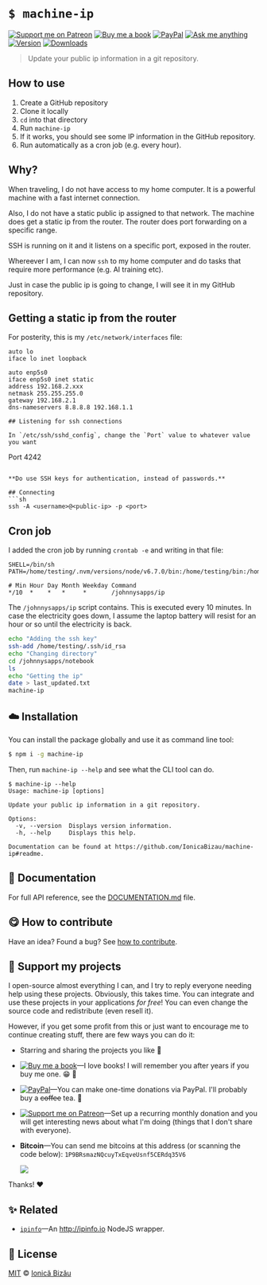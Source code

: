 <!-- Please do not edit this file. Edit the `blah` field in the `package.json` instead. If in doubt, open an issue. -->


# `$ machine-ip`

 [![Support me on Patreon][badge_patreon]][patreon] [![Buy me a book][badge_amazon]][amazon] [![PayPal][badge_paypal_donate]][paypal-donations] [![Ask me anything](https://img.shields.io/badge/ask%20me-anything-1abc9c.svg)](https://github.com/IonicaBizau/ama) [![Version](https://img.shields.io/npm/v/machine-ip.svg)](https://www.npmjs.com/package/machine-ip) [![Downloads](https://img.shields.io/npm/dt/machine-ip.svg)](https://www.npmjs.com/package/machine-ip)

> Update your public ip information in a git repository.

## How to use

 1. Create a GitHub repository
 2. Clone it locally
 3. `cd` into that directory
 4. Run `machine-ip`
 5. If it works, you should see some IP information in the GitHub repository.
 6. Run automatically as a cron job (e.g. every hour).

## Why?

When traveling, I do not have access to my home computer. It is a powerful machine with a fast internet connection.

Also, I do not have a static public ip assigned to that network. The machine does get a static ip from the router. The router does port forwarding on a specific range.

SSH is running on it and it listens on a specific port, exposed in the router.

Whereever I am, I can now `ssh` to my home computer and do tasks that require more performance (e.g. AI training etc).

Just in case the public ip is going to change, I will see it in my GitHub repository.

## Getting a static ip from the router

For posterity, this is my `/etc/network/interfaces` file:

```
auto lo
iface lo inet loopback

auto enp5s0
iface enp5s0 inet static
address 192.168.2.xxx
netmask 255.255.255.0
gateway 192.168.2.1
dns-nameservers 8.8.8.8 192.168.1.1
```
```
## Listening for ssh connections

In `/etc/ssh/sshd_config`, change the `Port` value to whatever value you want

```
Port 4242
```

**Do use SSH keys for authentication, instead of passwords.**

## Connecting
```sh
ssh -A <username>@<public-ip> -p <port>
```
## Cron job

I added the cron job by running `crontab -e` and writing in that file:

```cron
SHELL=/bin/sh
PATH=/home/testing/.nvm/versions/node/v6.7.0/bin:/home/testing/bin:/home/testing/.local/bin:/usr/local/sbin:/usr/local/bin:/usr/sbin:/usr/bin:/sbin:/bin:/usr/games:/usr/local/games:/snap/bi

# Min Hour Day Month Weekday Command
*/10  *    *   *     *       /johnnysapps/ip
```

The `/johnnysapps/ip` script contains. This is executed every 10 minutes. In case the electricity goes down, I assume the laptop battery will resist for an hour or so until the electricity is back.

```sh
echo "Adding the ssh key"
ssh-add /home/testing/.ssh/id_rsa
echo "Changing directory"
cd /johnnysapps/notebook
ls
echo "Getting the ip"
date > last_updated.txt
machine-ip
```

## :cloud: Installation

You can install the package globally and use it as command line tool:


```sh
$ npm i -g machine-ip
```


Then, run `machine-ip --help` and see what the CLI tool can do.


```
$ machine-ip --help
Usage: machine-ip [options]

Update your public ip information in a git repository.

Options:
  -v, --version  Displays version information.
  -h, --help     Displays this help.

Documentation can be found at https://github.com/IonicaBizau/machine-ip#readme.
```

## :memo: Documentation

For full API reference, see the [DOCUMENTATION.md][docs] file.

## :yum: How to contribute
Have an idea? Found a bug? See [how to contribute][contributing].


## :sparkling_heart: Support my projects

I open-source almost everything I can, and I try to reply everyone needing help using these projects. Obviously,
this takes time. You can integrate and use these projects in your applications *for free*! You can even change the source code and redistribute (even resell it).

However, if you get some profit from this or just want to encourage me to continue creating stuff, there are few ways you can do it:

 - Starring and sharing the projects you like :rocket:
 - [![Buy me a book][badge_amazon]][amazon]—I love books! I will remember you after years if you buy me one. :grin: :book:
 - [![PayPal][badge_paypal]][paypal-donations]—You can make one-time donations via PayPal. I'll probably buy a ~~coffee~~ tea. :tea:
 - [![Support me on Patreon][badge_patreon]][patreon]—Set up a recurring monthly donation and you will get interesting news about what I'm doing (things that I don't share with everyone).
 - **Bitcoin**—You can send me bitcoins at this address (or scanning the code below): `1P9BRsmazNQcuyTxEqveUsnf5CERdq35V6`

    ![](https://i.imgur.com/z6OQI95.png)

Thanks! :heart:



## :sparkles: Related

 - [`ipinfo`](https://github.com/IonicaBizau/node-ipinfo)—An http://ipinfo.io NodeJS wrapper.



## :scroll: License

[MIT][license] © [Ionică Bizău][website]

[badge_patreon]: http://ionicabizau.github.io/badges/patreon.svg
[badge_amazon]: http://ionicabizau.github.io/badges/amazon.svg
[badge_paypal]: http://ionicabizau.github.io/badges/paypal.svg
[badge_paypal_donate]: http://ionicabizau.github.io/badges/paypal_donate.svg
[patreon]: https://www.patreon.com/ionicabizau
[amazon]: http://amzn.eu/hRo9sIZ
[paypal-donations]: https://www.paypal.com/cgi-bin/webscr?cmd=_s-xclick&hosted_button_id=RVXDDLKKLQRJW
[donate-now]: http://i.imgur.com/6cMbHOC.png

[license]: http://showalicense.com/?fullname=Ionic%C4%83%20Biz%C4%83u%20%3Cbizauionica%40gmail.com%3E%20(https%3A%2F%2Fionicabizau.net)&year=2017#license-mit
[website]: https://ionicabizau.net
[contributing]: /CONTRIBUTING.md
[docs]: /DOCUMENTATION.md
